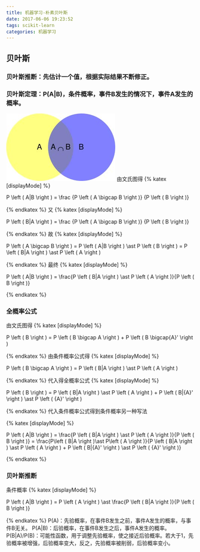 ```yaml
---
title: 机器学习-朴素贝叶斯
date: 2017-06-06 19:23:52
tags: scikit-learn
categories: 机器学习
---
```


## 贝叶斯
### 贝叶斯推断：先估计一个值，根据实际结果不断修正。
### 贝叶斯定理：P(A|B)，条件概率，事件B发生的情况下，事件A发生的概率。

![文氏图](机器学习-朴素贝叶斯/venturi-diagram.jpg)
由文氏图得
{% katex [displayMode] %}

P \left ( A|B \right ) = \frac {P \left ( A \bigcap B \right )} {P \left ( B \right )}

{% endkatex %}
又
{% katex [displayMode] %}

P \left ( B|A \right ) = \frac {P \left ( A \bigcap B \right )} {P \left ( B \right )}

{% endkatex %}
故
{% katex [displayMode] %}

P \left ( A \bigcap B \right ) = P \left ( A|B \right ) \ast P \left ( B \right ) = P \left ( B|A \right ) \ast P \left ( A \right )

{% endkatex %}
最终
{% katex [displayMode] %}

P \left ( A|B \right ) = \frac{P \left ( B|A \right ) \ast P \left ( A \right )}{P \left ( B \right )}

{% endkatex %}
### 全概率公式
由文氏图得
{% katex [displayMode] %}

P \left ( B \right ) = P \left ( B \bigcap A \right ) + P \left (  B \bigcap{A}' \right )

{% endkatex %}
由条件概率公式得
{% katex [displayMode] %}

P \left ( B \bigcap A \right ) = P \left ( B|A \right ) \ast P \left ( A \right )

{% endkatex %}
代入得全概率公式
{% katex [displayMode] %}

P \left ( B \right ) = P \left ( B|A \right ) \ast P \left ( A \right ) + P \left ( B|{A}' \right ) \ast P \left ( {A}' \right )

{% endkatex %}
代入条件概率公式得到条件概率另一种写法

{% katex [displayMode] %}

P \left ( A|B \right ) = \frac{P \left ( B|A \right ) \ast P \left ( A \right )}{P \left ( B \right )} = \frac{P\left ( B|A \right )\ast P\left ( A \right )}{P \left ( B|A \right ) \ast P \left ( A \right ) + P \left ( B|{A}' \right ) \ast P \left ( {A}' \right )}

{% endkatex %}
### 贝叶斯推断
条件概率
{% katex [displayMode] %}

P \left ( A|B \right ) = P \left ( A \right ) \ast \frac{P \left ( B|A \right )}{P \left ( B \right )}

{% endkatex %}
P(A)：先验概率，在事件B发生之前，事件A发生的概率，与事件B无关。
P(A|B)：后验概率，在事件B发生之后，事件A发生的概率。
P(B|A)/P(B)：可能性函数，用于调整先验概率，使之接近后验概率。若大于1，先验概率被增强，后验概率变大，反之，先验概率被削弱，后验概率变小。
